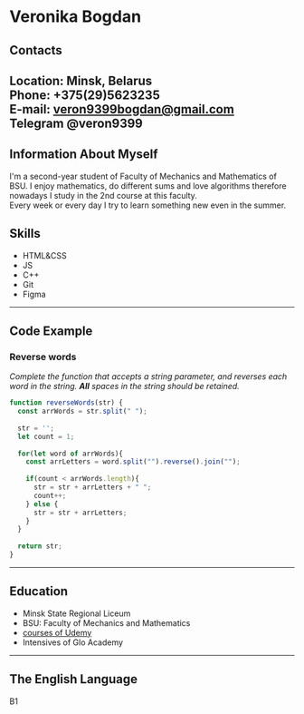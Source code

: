 # **Veronika Bogdan**
## **Contacts**
**Location:** Minsk, Belarus  
**Phone:** +375(29)5623235  
**E-mail:** veron9399bogdan@gmail.com  
**Telegram** @veron9399 
--- 
## **Information About Myself**
I'm a second-year student of Faculty of Mechanics and Mathematics of BSU. I enjoy mathematics, do different sums and love algorithms therefore nowadays I study  in the 2nd course at this faculty.  
Every week or every day I try to learn something new even in the summer. 

## **Skills**
+ HTML&CSS
+ JS
+ C++
+ Git
+ Figma
***
## **Code Example**
### **Reverse words**  
_Complete the function that accepts a string parameter, and reverses each word in the string. **All** spaces in the string should be retained._
```javascript
function reverseWords(str) {
  const arrWords = str.split(" "); 
  
  str = '';
  let count = 1;
  
  for(let word of arrWords){
    const arrLetters = word.split("").reverse().join("");
    
    if(count < arrWords.length){    
      str = str + arrLetters + " ";
      count++;
    } else {
      str = str + arrLetters;
    }
  }
    
  return str;
}
```  
***
## Education
+ Minsk State Regional Liceum
+ BSU: Faculty of Mechanics and Mathematics
+ [courses of Udemy](https://www.udemy.com/course/javascript_full/) 
+ Intensives of Glo Academy 
***
## The English Language
B1